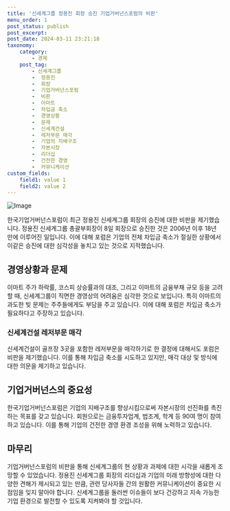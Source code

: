 ```yaml
---
title: '신세계그룹 정용진 회장 승진 기업거버넌스포럼의 비판'
menu_order: 1
post_status: publish
post_excerpt: 
post_date: 2024-03-11 23:21:18
taxonomy:
    category:
        - 경제
    post_tag:
        - 신세계그룹
        -  정용진
        -  회장
        -  기업거버넌스포럼
        -  비판
        -  이마트
        -  차입금 축소
        -  경영상황
        -  문제
        -  신세계건설
        -  레저부문 매각
        -  기업의 지배구조
        -  자본시장
        -  리더십
        -  건전한 경영
        -  커뮤니케이션
custom_fields:
    field1: value 1
    field2: value 2
---
```


![Image](https://imgnews.pstatic.net/image/001/2024/03/11/PYH2024030801780003000_P4_20240311091811303.jpg?type=w647)

한국기업거버넌스포럼이 최근 정용진 신세계그룹 회장의 승진에 대한 비판을 제기했습니다. 정용진 신세계그룹 총괄부회장이 8일 회장으로 승진한 것은 2006년 이후 18년 만에 이루어진 일입니다. 이에 대해 포럼은 기업의 전체 차입금 축소가 절실한 상황에서 이같은 승진에 대한 심각성을 놓치고 있는 것으로 지적했습니다.
## 경영상황과 문제
이마트 주가 하락률, 코스피 상승률과의 대조, 그리고 이마트의 금융부채 규모 등을 고려할 때, 신세계그룹이 직면한 경영상의 어려움은 심각한 것으로 보입니다. 특히 이마트의 과도한 빚 문제는 주주들에게도 부담을 주고 있습니다. 이에 대해 포럼은 차입금 축소가 필요하다고 주장하고 있습니다.
### 신세계건설 레저부문 매각
신세계건설이 골프장 3곳을 포함한 레저부문을 매각하기로 한 결정에 대해서도 포럼은 비판을 제기했습니다. 이를 통해 차입금 축소를 시도하고 있지만, 매각 대상 및 방식에 대한 의문을 제기하고 있습니다.
## 기업거버넌스의 중요성
한국기업거버넌스포럼은 기업의 지배구조를 향상시킴으로써 자본시장의 선진화를 촉진하는 목표를 갖고 있습니다. 회원으로는 금융투자업계, 법조계, 학계 등 90여 명이 참여하고 있습니다. 이를 통해 기업의 건전한 경영 환경 조성을 위해 노력하고 있습니다.
## 마무리
기업거버넌스포럼의 비판을 통해 신세계그룹의 현 상황과 과제에 대한 시각을 새롭게 조망할 수 있었습니다. 정용진 신세계그룹 회장의 리더십과 기업의 미래 방향성에 대한 다양한 견해가 제시되고 있는 만큼, 관련 당사자들 간의 원활한 커뮤니케이션이 중요한 시점임을 잊지 말아야 합니다. 신세계그룹을 둘러싼 이슈들이 보다 건강하고 지속 가능한 기업 환경으로 발전할 수 있도록 지켜봐야 할 것입니다.
